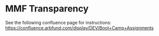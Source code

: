 # MMF Transparency

See the following confluence page for instructions:
https://confluence.arbfund.com/display/DEV/Boot+Camp+Assignments